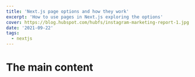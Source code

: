 ```yaml
---
title: 'Next.js page options and how they work'
excerpt: 'How to use pages in Next.js exploring the options'
cover: https://blog.hubspot.com/hubfs/instagram-marketing-report-1.jpg
date: '2021-09-22'
tags:
  - nextjs
---
```

# The main content